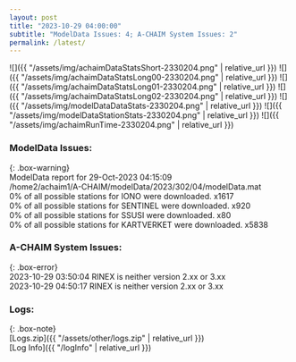 ```yaml
---
layout: post
title: "2023-10-29 04:00:00"
subtitle: "ModelData Issues: 4; A-CHAIM System Issues: 2"
permalink: /latest/
---
```


![]({{ "/assets/img/achaimDataStatsShort-2330204.png" | relative_url }})
![]({{ "/assets/img/achaimDataStatsLong00-2330204.png" | relative_url }})
![]({{ "/assets/img/achaimDataStatsLong01-2330204.png" | relative_url }})
![]({{ "/assets/img/achaimDataStatsLong02-2330204.png" | relative_url }})
![]({{ "/assets/img/modelDataDataStats-2330204.png" | relative_url }})
![]({{ "/assets/img/modelDataStationStats-2330204.png" | relative_url }})
![]({{ "/assets/img/achaimRunTime-2330204.png" | relative_url }})


### ModelData Issues:  
  
{: .box-warning}  
 ModelData report for 29-Oct-2023 04:15:09   
 /home2/achaim1/A-CHAIM/modelData/2023/302/04/modelData.mat   
 0% of all possible stations for IONO were downloaded. x1617   
 0% of all possible stations for SENTINEL were downloaded. x920   
 0% of all possible stations for SSUSI were downloaded. x80   
 0% of all possible stations for KARTVERKET were downloaded. x5838   
  
### A-CHAIM System Issues:  
  
{: .box-error}  
2023-10-29 03:50:04 RINEX is neither version 2.xx or 3.xx  
2023-10-29 04:50:17 RINEX is neither version 2.xx or 3.xx  

### Logs:  
  
{: .box-note}  
[Logs.zip]({{ "/assets/other/logs.zip" | relative_url }})  
[Log Info]({{ "/logInfo" | relative_url }})  
